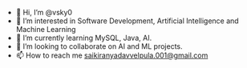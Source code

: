 - 👋 Hi, I’m @vsky0
- 👀 I’m interested in Software Development, Artificial Intelligence and Machine Learning
- 🌱 I’m currently learning MySQL, Java, AI.
- 💞️ I’m looking to collaborate on AI and ML projects.
- 📫 How to reach me saikiranyadavvelpula.001@gmail.com

<!---
vsky0/vsky0 is a ✨ special ✨ repository because its `README.md` (this file) appears on your GitHub profile.
You can click the Preview link to take a look at your changes.
--->

